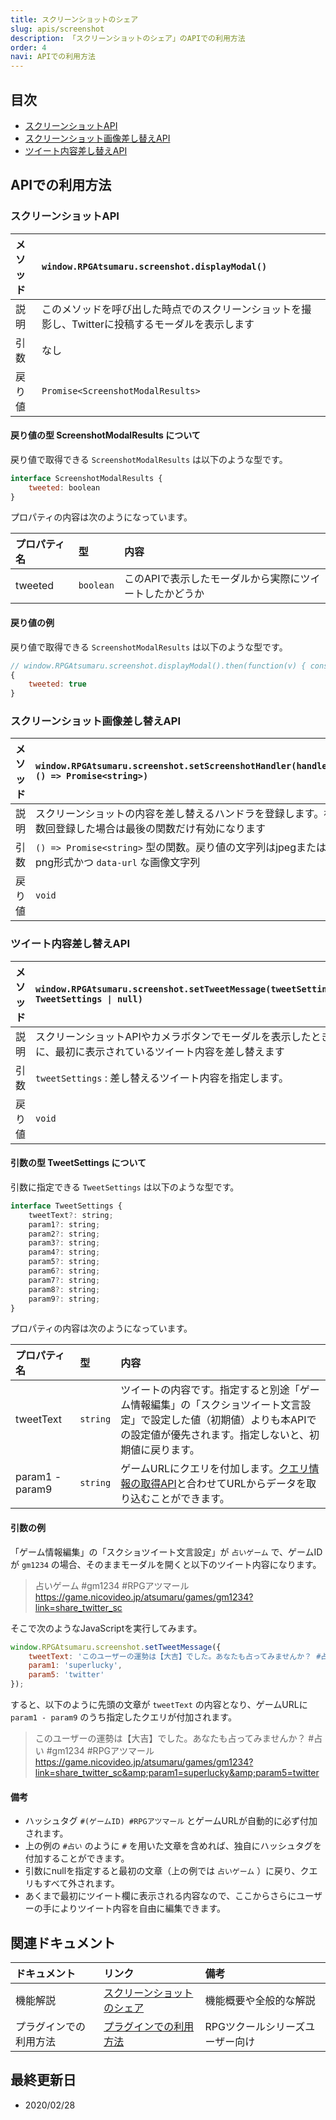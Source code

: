 ```yaml
---
title: スクリーンショットのシェア
slug: apis/screenshot
description: 「スクリーンショットのシェア」のAPIでの利用方法
order: 4
navi: APIでの利用方法
---
```

    
## 目次
 - [スクリーンショットAPI](#スクリーンショットAPI)
 - [スクリーンショット画像差し替えAPI](#スクリーンショット画像差し替えAPI)
 - [ツイート内容差し替えAPI](#ツイート内容差し替えAPI)
    
## APIでの利用方法
### スクリーンショットAPI
    
メソッド |`window.RPGAtsumaru.screenshot.displayModal()`
:---|:---
説明|このメソッドを呼び出した時点でのスクリーンショットを撮影し、Twitterに投稿するモーダルを表示します
引数|なし
戻り値|`Promise<ScreenshotModalResults>`
    
#### 戻り値の型 ScreenshotModalResults について
戻り値で取得できる `ScreenshotModalResults` は以下のような型です。
```js
interface ScreenshotModalResults {
    tweeted: boolean
}
```
    
プロパティの内容は次のようになっています。
    
プロパティ名|型|内容
:---|:---|:---
tweeted|`boolean`|このAPIで表示したモーダルから実際にツイートしたかどうか
    
#### 戻り値の例
戻り値で取得できる `ScreenshotModalResults` は以下のような型です。
```js
// window.RPGAtsumaru.screenshot.displayModal().then(function(v) { console.log(v) }) を実行
{
    tweeted: true
}
```

### スクリーンショット画像差し替えAPI	
メソッド |`window.RPGAtsumaru.screenshot.setScreenshotHandler(handler: () => Promise<string>)`	
:---|:---	
説明|スクリーンショットの内容を差し替えるハンドラを登録します。複数回登録した場合は最後の関数だけ有効になります	
引数|`() => Promise<string>` 型の関数。戻り値の文字列はjpegまたはpng形式かつ `data-url` な画像文字列	
戻り値|`void`

### ツイート内容差し替えAPI
    
メソッド |`window.RPGAtsumaru.screenshot.setTweetMessage(tweetSettings: TweetSettings \| null)`
:---|:---
説明|スクリーンショットAPIやカメラボタンでモーダルを表示したときに、最初に表示されているツイート内容を差し替えます
引数|`tweetSettings` : 差し替えるツイート内容を指定します。
戻り値|`void`
    
#### 引数の型 TweetSettings について
引数に指定できる `TweetSettings` は以下のような型です。
```js
interface TweetSettings {
    tweetText?: string;
    param1?: string;
    param2?: string;
    param3?: string;
    param4?: string;
    param5?: string;
    param6?: string;
    param7?: string;
    param8?: string;
    param9?: string;
}
```
    
プロパティの内容は次のようになっています。
    
プロパティ名|型|内容
:---|:---|:---
tweetText|`string`|ツイートの内容です。指定すると別途「ゲーム情報編集」の「スクショツイート文言設定」で設定した値（初期値）よりも本APIでの設定値が優先されます。指定しないと、初期値に戻ります。
param1 - param9|`string`|ゲームURLにクエリを付加します。[クエリ情報の取得API](/copy-query)と合わせてURLからデータを取り込むことができます。
    
#### 引数の例
「ゲーム情報編集」の「スクショツイート文言設定」が `占いゲーム` で、ゲームIDが `gm1234` の場合、そのままモーダルを開くと以下のツイート内容になります。
>占いゲーム #gm1234 #RPGアツマール https://game.nicovideo.jp/atsumaru/games/gm1234?link=share_twitter_sc
    
そこで次のようなJavaScriptを実行してみます。
```js
window.RPGAtsumaru.screenshot.setTweetMessage({
    tweetText: 'このユーザーの運勢は【大吉】でした。あなたも占ってみませんか？ #占い',
    param1: 'superlucky',
    param5: 'twitter'
});
```
    
すると、以下のように先頭の文章が `tweetText` の内容となり、ゲームURLに `param1 - param9` のうち指定したクエリが付加されます。
>このユーザーの運勢は【大吉】でした。あなたも占ってみませんか？ #占い #gm1234 #RPGアツマール https://game.nicovideo.jp/atsumaru/games/gm1234?link=share_twitter_sc&amp;param1=superlucky&amp;param5=twitter
    
#### 備考
 - ハッシュタグ `#(ゲームID) #RPGアツマール` とゲームURLが自動的に必ず付加されます。
 - 上の例の `#占い` のように `#` を用いた文章を含めれば、独自にハッシュタグを付加することができます。
 - 引数にnullを指定すると最初の文章（上の例では `占いゲーム` ）に戻り、クエリもすべて外されます。
 - あくまで最初にツイート欄に表示される内容なので、ここからさらにユーザーの手によりツイート内容を自由に編集できます。
    
## 関連ドキュメント
    
ドキュメント|リンク|備考
:---|:---|:---
機能解説|[スクリーンショットのシェア](/screenshot)|機能概要や全般的な解説
プラグインでの利用方法|[プラグインでの利用方法](/plugins)|RPGツクールシリーズユーザー向け
    
## 最終更新日
 - 2020/02/28
